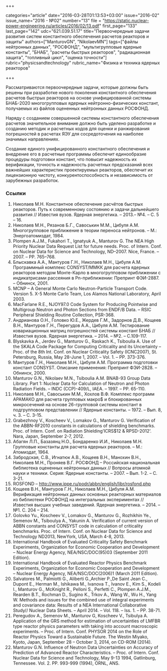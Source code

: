 +++

categories="article"
date="2016-03-28T01:13:53+03:00"
issue="2016-02"
issue_name="2016 - №02"
number="13"
file = "https://static.nuclear-power-engineering.ru/articles/2016/02/13.pdf"
first_page="133"
last_page="142"
udc="621.039.51.17"
title="Первоочередные задачи развития систем константного обеспечения расчетов реакторов и защиты"
authors=["ManturovGN", "NikolaevMN"]
tags=["файлы нейтронных данных", "РОСФОНД", "мультигрупповые ядерные константы", "БНАБ", "расчеты быстрых реакторов", "радиационная защита", "топливный цикл", "оценка точности"]
rubric="physicsandtechnology"
rubric_name="Физика и техника ядерных реакторов"

+++

Рассматриваются первоочередные задачи, которые должны быть решены при разработке нового поколения константного обеспечения расчетов быстрых реакторов на основе унифицированной системы БНАБ-2020 многогрупповых ядерных нейтронно-физических констант, получаемых из файлов оцененных нейтронных данных РОСФОНД. 

Наряду с созданием совершенной системы константного обеспечения расчетов значительное внимание должно быть уделено разработке и созданию методик и расчетных кодов для оценки и ранжирования погрешностей в расчетах ЯЭУ для сосредоточения на наиболее значимых направлениях.

Создание единого унифицированного константного обеспечения и внедрение его в расчетные программы обеспечит единообразие процедуры подготовки констант, что повысит надежность их верификации, точность и надежность расчетных предсказаний всех важнейших характеристик проектируемых реакторов, обеспечит их лицензионную чистоту, конкурентоспособность и независимость от зарубежных разработок.

### Ссылки

1. Николаев М.Н. Константное обеспечение расчётов быстрых реакторов. Путь к современному состоянию и задачи дальнейшего развития // Известия вузов. Ядерная энергетика. – 2013.– №4. – С. 5 – 16.
2. Николаев М.Н., Рязанов Б.Г., Савоськин М.М., Цибуля А.М. Многогрупповое приближение в теории переноса нейтронов. – М.: Энергоатомиздат, 1984.
3. Plompen A.J.M., Fukahori T., Ignatyuk A., Manturov G. The NEA High Priority Nuclear Data Request List for future needs. Proc. of Intern. Conf. on Nuclear Data for Science and Technology, ND–2007. Nice, France. – 2007. – PP. 765–768.
4. Блыскавка А.А., Мантуров Г.Н., Николаев М.Н., Цибуля А.М. Программный комплекс CONSYST/ММКК для расчета ядерных реакторов методом Монте-Карло в многогрупповом приближении с индикатрисами рассеяния в Рn-приближении: Препринт ФЭИ-2887. – Обнинск, 2001.
5. MCNP – A General Monte Carlo Neutron-Particle Transport Code. Version 5. X-5 Monte Carlo Team, Los Alamos National Laboratory, April 2003.
6. MacFarlane R.E., NJOY97.0 Code System for Producing Pointwise and Multigroup Neutron and Photon Sections from ENDF/B Data. – RSIC Peripheral Shielding Routine Collection, PSR-368.
7. Андрианова О.Н., Головко Ю.Е., Жердев Г.М., Задорнов Д.В., Кощеев В.Н., Мантуров Г.Н., Перегудов А.А., Цибуля A.М. Тестирование ковариационных матриц погрешностей системы констант БНАБ // Известия вузов. Ядерная энергетика. – 2014. – №2. – С.109-117.
8. Blyskavka A., Jerdev G., Manturov G., Raskach K., Tsiboulia A. Use of the SKALA Code Package for Computing Criticality and its Uncertainty – Proc. of the 8th Int. Conf. on Nuclear Criticality Safety (ICNC2007), St. Petersburg, Russia, May 28-June 1, 2007. – Vol. 1. – PP. 373-376.
9. Мантуров Г.Н., Николаев М.Н., Цибуля А.М. Программа подготовки констант CONSYST. Описание применения: Препринт ФЭИ-2828. – Обнинск, 2000.
10. Manturov G.N., Nikolaev M.N., Tsiboulia A.M. BNAB-93 Group Data Library. Part 1: Nuclear Data for Calculation of Neutron and Photon Radiation Fields. – INDC (CCP)-409/L, IAEA. – 1997. – PP. 65-110.
11. Николаев М.Н., Савоськин М.М., Хохлов В.Ф. Комплекс программ АРАМАКО для расчета групповых макро$ и блокированных микросечений на основе 26-групповой системы констант в подгрупповом представлении // Ядерные константы. – 1972. – Вып. 8, ч. 3. – С. 3-15.
12. Grabezhnoy V., Koscheev V., Lomakov G., Manturov G. Verification of the ABBN-RF2010 constants in calculations of shielding benchmarks. Proc. of Intern. Conf. on Radiation Shielding’ICRS$12 & RPSD-2012‘. Nara, Japan, September 2-7, 2012.
13. Абагян Л.П., Базазянц Н.О., Бондаренко И.И., Николаев М.Н. Групповые константы для расчета ядерных реакторов. – М.: Атомиздат, 1964.
14. Забродская, С.В., Игнатюк А.В., Кощеев В.Н., Манохин В.Н., Николаев М.Н., Проняев В.Г. РОСФОНД – Российская национальная библиотека оцененных нейтронных данных // Вопросы атомной науки и техники. Серия: Ядерные константы. – 2007. – Вып. 1-2. – C. 3-21.
15. ROSFOND – http://www.ippe.ru/podr/abbn/english/libr/rosfond.php
16. Кощеев В.Н., Мантуров Г.Н., Николаев М.Н., Цибуля A.М. Верификация нейтронных данных основных реакторных материалов из библиотеки РОСФОНД на интегральных экспериментах // Известия высших учебных заведений. Ядерная энергетика. – 2014. – №1. С. 204 – 214.
17. Golovko Yu., Koscheev V., Lomakov G., Manturov G., Rozhikhin Ye., Semenov M., Tsiboulya A., Yakunin A. Verification of current version of ABBN constants and CONSYST code in calculation of criticality benchmarks. Proc. of Intern. Conf. on Nuclear Data for Science and Technology ND2013, NewYork, USA, March 4-8, 2013.
18. International Handbook of Evaluated Criticality Safety Benchmark Experiments, Organization for Economic Cooperation and Development – Nuclear Energy Agency, NEA/NSC/DOC(95)03 (September 2011 Edition).
19. International Handbook of Evaluated Reactor Physics Benchmark Experiments, Organization for Economic Cooperation and Development – Nuclear Energy Agency, NEA/NSC/DOC(2006)1 (March 2011 Edition).
20. Salvatores M., Palmiotti G., Aliberti G.,Archier P.,De Saint Jean C., Dupont E., Herman M., Ishikawa M., Ivanova T., Ivanov E., Kim S., Kodeli I., Manturov G., McKnight R., Pelloni S., Perfetti C., Plompen A.J.M., Rearden B.T., Rochman D., Sugino K., Trkov A., Wang W., Wu H., Yang W. Methods and issues for the combined use of integral experiments and covariance data: Results of a NEA International Collaborative Study// Nuclear Data Sheets. – April 2014. – Vol. 118. – Iss. 1. – PP. 38-71.
21. Peregudov A., Semenov M., Manturov G, Koscheev V., Tsibulya A. Application of the GRS method for estimation of uncertainties of LMFBR type reactor physics parameters with taking into account macroscopic experiments. – Proc. of Intern. Conf. PHYSOR 2014 on the Role of Reactor Physics Toward a Sustainable Future. The Westin Miyako, Kyoto, Japan, September 28 – October 3, 2014, on CD-ROM (2014).
22. Manturov G.N. Influence of Neutron Data Uncertainties on Accuracy of Prediction of Advanced Reactor Characteristics. – Proc. of Intern. Conf. Nuclear Data for Science and Technology, May 9-13 1994, Gatlinburg, Tennessee. Vol. 2. PP. 993-999 (1994), ORNL, ANS.